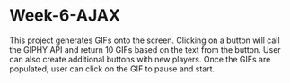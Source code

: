 # Week-6-AJAX

This project generates GIFs onto the screen. Clicking on a button will call the GIPHY API and return 10 GIFs based on the text from the button. User can also create additional buttons with new players. Once the GIFs are populated, user can click on the GIF to pause and start. 